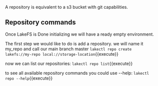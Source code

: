 A repository is equivalent to a s3 bucket with git capabilities.

## Repository commands
Once LakeFS is Done initializing we will have a ready empty environment.

The first step we would like to do is add a repository. 
we will name it my_repo and call our main branch master 
`lakectl repo create lakefs://my-repo local://storage-location`{{execute}}

now we can list our repositories:
`lakectl repo list`{{execute}}

to see all available repository commands you could use --help:
`lakectl repo --help`{{execute}}


